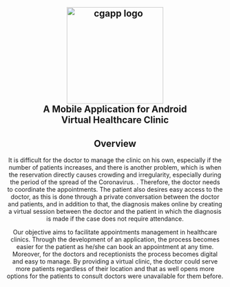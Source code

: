 
<div align="center">
<h2>
  <img alt="cgapp logo" src="https://i.ibb.co/7Cpmh7Q/logooa1111.png" width="224px"/><br/>
 A Mobile Application for Android 
 <br/> Virtual Healthcare Clinic
</h2>


## Overview

It is difficult for the doctor to manage the clinic on his own, especially if the number of patients increases, and there is another problem, which is when the reservation directly causes crowding and irregularity, especially during the period of the spread of the Coronavirus. . Therefore, the doctor needs to coordinate the appointments. The patient also desires easy access to the doctor, as this is done through a private conversation between the doctor and patients, and in addition to that, the diagnosis makes online by creating a virtual session between the doctor and the patient in which the diagnosis is made if the case does not require attendance.

Our objective aims to facilitate appointments management in healthcare clinics. Through the development of an application, the process becomes easier for the patient as he/she can book an appointment at any time. Moreover, for the doctors and receptionists the process becomes digital and easy to manage. By providing a virtual clinic, the doctor could serve more patients regardless of their location and that as well opens more options for the patients to consult doctors were unavailable for them before.






